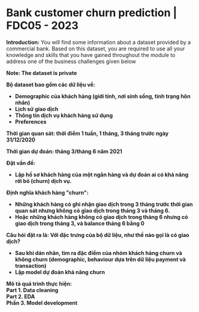 # Bank customer churn prediction | FDC05 - 2023

<strong>Introduction:</strong> You will find some information about a dataset provided by a commercial
bank. Based on this dataset, you are required to use all your knowledge and skills that you have
gained throughout the module to address one of the business challenges given below

<strong>Note: The dataset is private<strong> 

<strong>Bộ dataset bao gồm các dữ liệu về:</strong> 
- Demographic của khách hàng (giới tính, nơi sinh sống, tình trạng hôn nhân)
- Lịch sử giao dịch
- Thông tin dịch vụ khách hàng sử dụng
- Preferences

<strong>Thời gian quan sát:</strong> thời điểm 1 tuần, 1 tháng, 3 tháng trước ngày 31/12/2020

<strong>Thời gian dự đoán:</strong> tháng 3/tháng 6 năm 2021

<strong>Đặt vấn đề:</strong> 

- Lập hồ sơ khách hàng của một ngân hàng và dự đoán ai có khả năng rời bỏ (churn) dịch vụ.

<strong>Định nghĩa khách hàng "churn":</strong>
- Những khách hàng có ghi nhận giao dịch trong 3 tháng trước thời gian quan sát nhưng không có giao dịch trong tháng 3 và tháng 6. 
- Hoặc những khách hàng không có giao dịch trong tháng 6 nhưng có giao dịch trong tháng 3, và balance tháng 6 bằng 0

<strong>Câu hỏi đặt ra là:<strong>  Với đặc trưng của bộ dữ liệu, như thế nào gọi là có giao dịch?

- Sau khi dán nhãn, tìm ra đặc điểm của nhóm khách hàng churn và không churn (demographic, behaviour dựa trên dữ liệu payment và transaction)
- Lập model dự đoán khả năng churn

<strong>Mô tả quá trình thực hiện:</strong>
<br> Part 1. Data cleaning
<br> Part 2. EDA
<br> Phần 3. Model development
